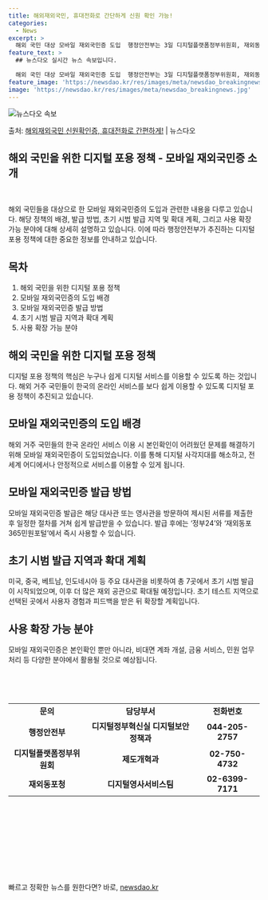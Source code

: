 ```yaml
---
title: 해외재외국민, 휴대전화로 간단하게 신원 확인 가능!
categories:
  - News
excerpt: >
  해외 국민 대상 모바일 재외국민증 도입  행정안전부는 3일 디지털플랫폼정부위원회, 재외동포청과 협업해 해외 …
feature_text: >
  ## 뉴스다오 실시간 뉴스 속보입니다.

  해외 국민 대상 모바일 재외국민증 도입  행정안전부는 3일 디지털플랫폼정부위원회, 재외동포청과 협업해 해외 …
feature_image: 'https://newsdao.kr/res/images/meta/newsdao_breakingnews.jpg'
image: 'https://newsdao.kr/res/images/meta/newsdao_breakingnews.jpg'
---
```


![뉴스다오 속보](https://newsdao.kr/res/images/meta/newsdao_breakingnews.jpg)

<p>출처: <a href="https://newsdao.kr/4577" rel="dofollow">해외재외국민 신원확인증, 휴대전화로 간편하게!</a> | 뉴스다오</p>

<h2>해외 국민을 위한 디지털 포용 정책 - 모바일 재외국민증 소개</h2>
<p data-ke-size="size16">&nbsp;</p>
해외 국민들을 대상으로 한 모바일 재외국민증의 도입과 관련한 내용을 다루고 있습니다. 해당 정책의 배경, 발급 방법, 초기 시범 발급 지역 및 확대 계획, 그리고 사용 확장 가능 분야에 대해 상세히 설명하고 있습니다. 이에 따라 행정안전부가 추진하는 디지털 포용 정책에 대한 중요한 정보를 안내하고 있습니다.
<h2 data-ke-size="size26">목차</h2>
<ol>
<li>해외 국민을 위한 디지털 포용 정책</li>
<li>모바일 재외국민증의 도입 배경</li>
<li>모바일 재외국민증 발급 방법</li>
<li>초기 시범 발급 지역과 확대 계획</li>
<li>사용 확장 가능 분야</li>
</ol>
<h2 data-ke-size="size26">해외 국민을 위한 디지털 포용 정책</h2>
<p data-ke-size="size16">디지털 포용 정책의 핵심은 누구나 쉽게 디지털 서비스를 이용할 수 있도록 하는 것입니다. 해외 거주 국민들이 한국의 온라인 서비스를 보다 쉽게 이용할 수 있도록 디지털 포용 정책이 추진되고 있습니다.</p>

<h2 data-ke-size="size26">모바일 재외국민증의 도입 배경</h2>
<p data-ke-size="size16">해외 거주 국민들의 한국 온라인 서비스 이용 시 본인확인이 어려웠던 문제를 해결하기 위해 모바일 재외국민증이 도입되었습니다. 이를 통해 디지털 사각지대를 해소하고, 전 세계 어디에서나 안정적으로 서비스를 이용할 수 있게 됩니다.</p>

<h2 data-ke-size="size26">모바일 재외국민증 발급 방법</h2>
<p data-ke-size="size16">모바일 재외국민증 발급은 해당 대사관 또는 영사관을 방문하여 제시된 서류를 제출한 후 일정한 절차를 거쳐 쉽게 발급받을 수 있습니다. 발급 후에는 ‘정부24’와 ‘재외동포365민원포털’에서 즉시 사용할 수 있습니다.</p>

<h2 data-ke-size="size26">초기 시범 발급 지역과 확대 계획</h2>
<p data-ke-size="size16">미국, 중국, 베트남, 인도네시아 등 주요 대사관을 비롯하여 총 7곳에서 초기 시범 발급이 시작되었으며, 이후 더 많은 재외 공관으로 확대될 예정입니다. 초기 테스트 지역으로 선택된 곳에서 사용자 경험과 피드백을 받은 뒤 확장할 계획입니다.</p>

<h2 data-ke-size="size26">사용 확장 가능 분야</h2>
<p data-ke-size="size16">모바일 재외국민증은 본인확인 뿐만 아니라, 비대면 계좌 개설, 금융 서비스, 민원 업무 처리 등 다양한 분야에서 활용될 것으로 예상됩니다.</p>
<p data-ke-size="size16">&nbsp;</p>
<p data-ke-size="size16">&nbsp;</p>
<table>
<tbody>
<tr>
<td style="text-align: center; height: 17px;"><b>문의</b></td>
<td style="text-align: center; height: 17px;"><b>담당부서</b></td>
<td style="text-align: center; height: 17px;"><b>전화번호</b></td>
</tr>
<tr>
<td style="text-align: center; height: 17px;"><b>행정안전부</b></td>
<td style="text-align: center; height: 17px;"><b>디지털정부혁신실 디지털보안정책과</b></td>
<td style="text-align: center; height: 17px;"><b>044-205-2757</b></td>
</tr>
<tr>
<td style="text-align: center; height: 17px;"><b>디지털플랫폼정부위원회</b></td>
<td style="text-align: center; height: 17px;"><b>제도개혁과</b></td>
<td style="text-align: center; height: 17px;"><b>02-750-4732</b></td>
</tr>
<tr>
<td style="text-align: center; height: 17px;"><b>재외동포청</b></td>
<td style="text-align: center; height: 17px;"><b>디지털영사서비스팀</b></td>
<td style="text-align: center; height: 17px;"><b>02-6399-7171</b></td>
</tr>
</tbody>
</table>
<p data-ke-size="size16">&nbsp;</p>
<p data-ke-size="size16">&nbsp;</p>
<p data-ke-size="size16">&nbsp;</p>
<p data-ke-size="size16">&nbsp;</p>
<p data-ke-size="size16">&nbsp;</p> 

빠르고 정확한 뉴스를 원한다면? 바로, <a href="https://newsdao.kr" rel="dofollow">newsdao.kr</a>


